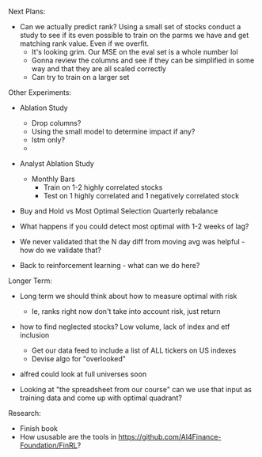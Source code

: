 Next Plans:

* Can we actually predict rank? Using a small set of stocks conduct a study to see if its even possible to train on the parms we have
and get matching rank value. Even if we overfit.
  * It's looking grim. Our MSE on the eval set is a whole number lol
  * Gonna review the columns and see if they can be simplified in some way and that they are all scaled correctly
  * Can try to train on a larger set

Other Experiments:

* Ablation Study
  * Drop columns? 
  * Using the small model to determine impact if any?
  * lstm only?
  * 

* Analyst Ablation Study
  * Monthly Bars
    * Train on 1-2 highly correlated stocks
    * Test on 1 highly correlated and 1 negatively correlated stock

* Buy and Hold vs Most Optimal Selection Quarterly rebalance
* What happens if you could detect most optimal with 1-2 weeks of lag?

* We never validated that the N day diff from moving avg was helpful - how do we validate that?
* Back to reinforcement learning - what can we do here?
  



Longer Term:

* Long term we should think about how to measure optimal with risk
  * Ie, ranks right now don't take into account risk, just return

* how to find neglected stocks? Low volume, lack of index and etf inclusion
  * Get our data feed to include a list of ALL tickers on US indexes
  * Devise algo for "overlooked"
* alfred could look at full universes soon

* Looking at "the spreadsheet from our course" can we use that input as training data and come up with optimal quadrant? 

Research:
* Finish book
* How ususable are the tools in https://github.com/AI4Finance-Foundation/FinRL?